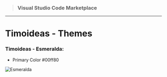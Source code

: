 > ### Visual Studio Code Marketplace

---

# Timoideas - Themes

### Timoideas - Esmeralda:

- Primary Color #00ff80

![Esmeralda](https://raw.githubusercontent.com/FernandoTimo/vsCode-Themes/master/images/Themes/Esmeralda-MacOS.png)
